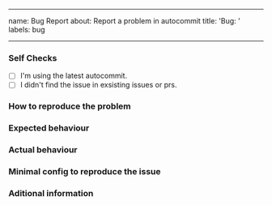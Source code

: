  ---
name: Bug Report
about: Report a problem in autocommit
title: 'Bug: '
labels: bug

---

<!--
  Before reporting: search existing issues and
  ensure you are running neovim >= 0.5 and the
  latest version of autocommit.
-->

### Self Checks

<!-- Check these boxes by placeing an X in the middle -->
- [ ] I'm using the latest autocommit.
- [ ] I didn't find the issue in exsisting issues or prs.

### How to reproduce the problem
<!-- Add steps to reproduce with minimal config from below -->

### Expected behaviour


### Actual behaviour


### Minimal config to reproduce the issue

<!--
  =================
  ### IMPORTENT ###
  =================

  You need to provide a way to reproduce the issue without influence
  of other plugins.

  Issues without proper format and a proper way to
  reproduce might be ignored and closed without any reply.

  This script can help you with that.
  https://github.com/nvim-autocommit/autocommit.nvim/blob/master/scripts/nvim_isolated_conf.sh

  Create an isolated config directory with:

    `nvim_isolated_conf.sh -c DirectoryName`

  Then modify the DirectoryName/.config/nvim/init.vim
  so you can reproduce the issue .

    `nvim_isolated_conf.sh -e DirectoryName`

  will open DirectoryName/.config/nvim/init.vim in neovim.
  the init.vim will have instructions on how and where to place
  your config don't worry if you don't know viml you can get away
  with lua even in a vim file.

  Then you can load the config in an isolated environment to see
  if the issue is occuring with

    `nvim_isolated_conf.sh -l DirectoryName`

  Paste the DirectoryName/.config/init.vim below
-->


### Aditional information 

